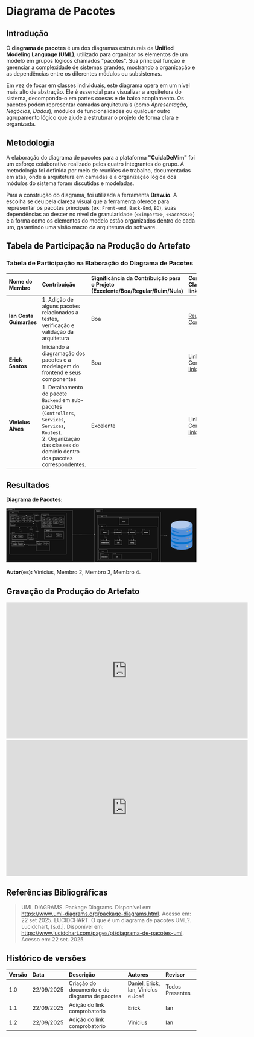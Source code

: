 # Diagrama de Pacotes

## **Introdução**

O **diagrama de pacotes** é um dos diagramas estruturais da **Unified Modeling Language (UML)**, utilizado para organizar os elementos de um modelo em grupos lógicos chamados "pacotes". Sua principal função é gerenciar a complexidade de sistemas grandes, mostrando a organização e as dependências entre os diferentes módulos ou subsistemas.

Em vez de focar em classes individuais, este diagrama opera em um nível mais alto de abstração. Ele é essencial para visualizar a arquitetura do sistema, decompondo-o em partes coesas e de baixo acoplamento. Os pacotes podem representar camadas arquiteturais (como *Apresentação*, *Negócios*, *Dados*), módulos de funcionalidades ou qualquer outro agrupamento lógico que ajude a estruturar o projeto de forma clara e organizada.

## **Metodologia**

A elaboração do diagrama de pacotes para a plataforma **"CuidaDeMim"** foi um esforço colaborativo realizado pelos quatro integrantes do grupo. A metodologia foi definida por meio de reuniões de trabalho, documentadas em atas, onde a arquitetura em camadas e a organização lógica dos módulos do sistema foram discutidas e modeladas.

Para a construção do diagrama, foi utilizada a ferramenta **Draw.io**. A escolha se deu pela clareza visual que a ferramenta oferece para representar os pacotes principais (ex: `Front-end`, `Back-End`, `BD`), suas dependências ao descer no nível de granularidade (`<<import>>`, `<<access>>`) e a forma como os elementos do modelo estão organizados dentro de cada um, garantindo uma visão macro da arquitetura do software.

## **Tabela de Participação na Produção do Artefato**

### **Tabela de Participação na Elaboração do Diagrama de Pacotes**

| Nome do Membro | Contribuição | Significância da Contribuição para o Projeto (Excelente/Boa/Regular/Ruim/Nula) | Comprobatórios Claros (com link) |
| :--- | :--- | :--- | :--- |
| **Ian Costa Guimarães** | 1. Adição de alguns pacotes relacionados a testes, verificação e validação da arquitetura | Boa |  [Reunião de Comprovação](https://unbbr.sharepoint.com/:v:/s/ArqDSW-G4/EVZX3s5Sn5xPq1MgzgDDE8cBvpXOeuFIzkohujGpJpW13A?e=yD4WHR&nav=eyJyZWZlcnJhbEluZm8iOnsicmVmZXJyYWxBcHAiOiJTdHJlYW1XZWJBcHAiLCJyZWZlcnJhbFZpZXciOiJTaGFyZURpYWxvZy1MaW5rIiwicmVmZXJyYWxBcHBQbGF0Zm9ybSI6IldlYiIsInJlZmVycmFsTW9kZSI6InZpZXcifX0%3D). |
| **Erick Santos** | Iniciando a diagramação dos pacotes e a modelagem do frontend e seus componentes| Boa | Link de Comprovação. [link](https://drive.google.com/file/d/1pMnUKqdXmrA2jduIFZQstYKvGSis6H-D/view?usp=sharing). |
| **Vinicius Alves** | 1. Detalhamento do pacote `Backend` em sub-pacotes (`Controllers`, `Services`, `Services`, `Routes`).<br>2. Organização das classes do domínio dentro dos pacotes correspondentes. | Excelente |Link de Comprovação [link](https://unbbr-my.sharepoint.com/:v:/g/personal/190039116_aluno_unb_br/EWZ1IT4Mv3BLks2gzZXrhf8BhqOwTbk6L41DawDgjskWsg?nav=eyJyZWZlcnJhbEluZm8iOnsicmVmZXJyYWxBcHAiOiJPbmVEcml2ZUZvckJ1c2luZXNzIiwicmVmZXJyYWxBcHBQbGF0Zm9ybSI6IldlYiIsInJlZmVycmFsTW9kZSI6InZpZXciLCJyZWZlcnJhbFZpZXciOiJNeUZpbGVzTGlua0NvcHkifX0&e=PgsdYg). |




## **Resultados**

**Diagrama de Pacotes:**

<center>

![Diagrama de Pacotes Gerado](../assets/DiagramaPacotes/diagrama_pacotes.png)

</center>

**Autor(es):** Vinicius, Membro 2, Membro 3, Membro 4.

## **Gravação da Produção do Artefato**

<center>
<iframe src="https://unbbr-my.sharepoint.com/:v:/g/personal/190039116_aluno_unb_br/EWZ1IT4Mv3BLks2gzZXrhf8BhqOwTbk6L41DawDgjskWsg?nav=eyJyZWZlcnJhbEluZm8iOnsicmVmZXJyYWxBcHAiOiJPbmVEcml2ZUZvckJ1c2luZXNzIiwicmVmZXJyYWxBcHBQbGF0Zm9ybSI6IldlYiIsInJlZmVycmFsTW9kZSI6InZpZXciLCJyZWZlcnJhbFZpZXciOiJNeUZpbGVzTGlua0NvcHkifX0&e=PgsdYg" width="640" height="360" frameborder="0" scrolling="no" allowfullscreen title="Diagrama de pacotes vinicius 1"></iframe>
<iframe src="https://unbbr-my.sharepoint.com/:v:/g/personal/190039116_aluno_unb_br/ER_jHF5_RUpFg_LpX1MvaYwBilSsLv8KPPKO6KafL7z07Q?nav=eyJyZWZlcnJhbEluZm8iOnsicmVmZXJyYWxBcHAiOiJPbmVEcml2ZUZvckJ1c2luZXNzIiwicmVmZXJyYWxBcHBQbGF0Zm9ybSI6IldlYiIsInJlZmVycmFsTW9kZSI6InZpZXciLCJyZWZlcnJhbFZpZXciOiJNeUZpbGVzTGlua0NvcHkifX0&e=ssLHGQ" width="640" height="360" frameborder="0" scrolling="no" allowfullscreen title="Diagrama de pacotes vinicius 2"></iframe>


</center>

## **Referências Bibliográficas**

> UML DIAGRAMS. Package Diagrams. Disponível em: https://www.uml-diagrams.org/package-diagrams.html. Acesso em: 22 set 2025.
> LUCIDCHART. O que é um diagrama de pacotes UML?. Lucidchart, [s.d.]. Disponível em: https://www.lucidchart.com/pages/pt/diagrama-de-pacotes-uml. Acesso em: 22 set. 2025.

## **Histórico de versões**

| Versão | Data       | Descrição                                                                                             | Autores                            | Revisor |
| :--- | :--- | :--- | :--- | :--- |
| 1.0  | 22/09/2025 | Criação do documento e do diagrama de pacotes  | Daniel, Erick, Ian, Vinicíus e José  |   Todos Presentes   
| 1.1  | 22/09/2025 | Adição do link comprobatorio | Erick |   Ian   
| 1.2  | 22/09/2025 | Adição do link comprobatorio | Vinicius |   Ian   